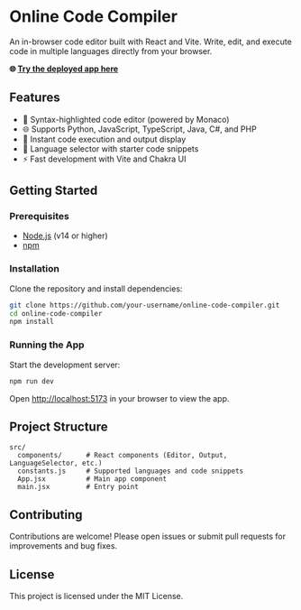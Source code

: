 # Online Code Compiler

An in-browser code editor built with React and Vite. Write, edit, and execute code in multiple languages directly from your browser.

**🌐 [Try the deployed app here](https://online-compiler-mu-rosy.vercel.app/)**

## Features

- 📝 Syntax-highlighted code editor (powered by Monaco)
- 🌐 Supports Python, JavaScript, TypeScript, Java, C#, and PHP
- 🚀 Instant code execution and output display
- 🎨 Language selector with starter code snippets
- ⚡ Fast development with Vite and Chakra UI

## Getting Started

### Prerequisites

- [Node.js](https://nodejs.org/) (v14 or higher)
- [npm](https://www.npmjs.com/)

### Installation

Clone the repository and install dependencies:

```bash
git clone https://github.com/your-username/online-code-compiler.git
cd online-code-compiler
npm install
```

### Running the App

Start the development server:

```bash
npm run dev
```

Open [http://localhost:5173](http://localhost:5173) in your browser to view the app.

## Project Structure

```
src/
  components/      # React components (Editor, Output, LanguageSelector, etc.)
  constants.js     # Supported languages and code snippets
  App.jsx          # Main app component
  main.jsx         # Entry point
```

## Contributing

Contributions are welcome! Please open issues or submit pull requests for improvements and bug fixes.

## License

This project is licensed under the MIT License.
